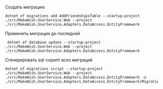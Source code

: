 ﻿
Создать миграцию
```shell
dotnet ef migrations add AddFriendshipsTable --startup-project ./src/MakeWish.UserService.Web --project ./src/MakeWish.UserService.Adapters.DataAccess.EntityFramework
```

Применить миграции до последней
```shell
 dotnet ef database update --startup-project ./src/MakeWish.UserService.Web --project ./src/MakeWish.UserService.Adapters.DataAccess.EntityFramework
```

Сгенерировать sql-скрипт всех миграций
```shell
dotnet ef migrations script --startup-project ./src/MakeWish.UserService.Web --project ./src/MakeWish.UserService.Adapters.DataAccess.EntityFramework -o ./src/MakeWish.UserService.Adapters.DataAccess.EntityFramework/Migrations/migrations.sql
```